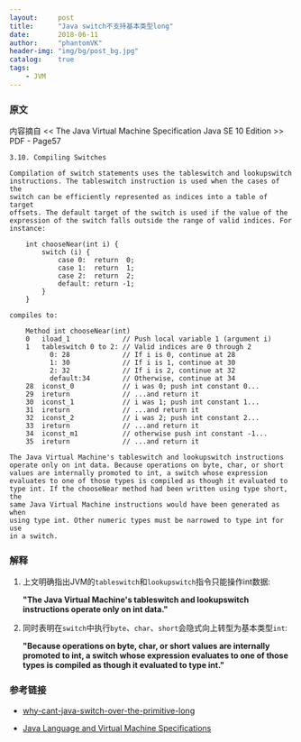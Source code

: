 ```yaml
---
layout:     post
title:      "Java switch不支持基本类型long"
date:       2018-06-11
author:     "phantomVK"
header-img: "img/bg/post_bg.jpg"
catalog:    true
tags:
    - JVM
---
```



### 原文
内容摘自  << The Java Virtual Machine Specification Java SE 10 Edition >> PDF - Page57

```
3.10. Compiling Switches

Compilation of switch statements uses the tableswitch and lookupswitch 
instructions. The tableswitch instruction is used when the cases of the 
switch can be efficiently represented as indices into a table of target 
offsets. The default target of the switch is used if the value of the 
expression of the switch falls outside the range of valid indices. For 
instance:

    int chooseNear(int i) {
        switch (i) {
            case 0:  return  0;
            case 1:  return  1;
            case 2:  return  2;
            default: return -1;
        }
    }

compiles to:

    Method int chooseNear(int)
    0   iload_1             // Push local variable 1 (argument i)
    1   tableswitch 0 to 2: // Valid indices are 0 through 2
          0: 28             // If i is 0, continue at 28
          1: 30             // If i is 1, continue at 30
          2: 32             // If i is 2, continue at 32
          default:34        // Otherwise, continue at 34
    28  iconst_0            // i was 0; push int constant 0...
    29  ireturn             // ...and return it
    30  iconst_1            // i was 1; push int constant 1...
    31  ireturn             // ...and return it
    32  iconst_2            // i was 2; push int constant 2...
    33  ireturn             // ...and return it
    34  iconst_m1           // otherwise push int constant -1...
    35  ireturn             // ...and return it

The Java Virtual Machine's tableswitch and lookupswitch instructions 
operate only on int data. Because operations on byte, char, or short 
values are internally promoted to int, a switch whose expression 
evaluates to one of those types is compiled as though it evaluated to 
type int. If the chooseNear method had been written using type short, the 
same Java Virtual Machine instructions would have been generated as when 
using type int. Other numeric types must be narrowed to type int for use 
in a switch.
```

### 解释

1. 上文明确指出JVM的`tableswitch`和`lookupswitch`指令只能操作int数据:

   __"The Java Virtual Machine's tableswitch and lookupswitch instructions operate only on int data."__

2. 同时表明在`switch`中执行`byte`、`char`、`short`会隐式向上转型为基本类型`int`:
  
   __"Because operations on byte, char, or short values are internally promoted to int, a switch whose expression evaluates to one of those types is compiled as though it evaluated to type int."__

### 参考链接

- [why-cant-java-switch-over-the-primitive-long](https://stackoverflow.com/questions/13951419/why-cant-java-switch-over-the-primitive-long)

- [Java Language and Virtual Machine Specifications](https://docs.oracle.com/javase/specs/)